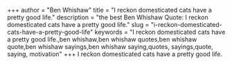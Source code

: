 +++
author = "Ben Whishaw"
title = "I reckon domesticated cats have a pretty good life."
description = "the best Ben Whishaw Quote: I reckon domesticated cats have a pretty good life."
slug = "i-reckon-domesticated-cats-have-a-pretty-good-life"
keywords = "I reckon domesticated cats have a pretty good life.,ben whishaw,ben whishaw quotes,ben whishaw quote,ben whishaw sayings,ben whishaw saying,quotes, sayings,quote, saying, motivation"
+++
I reckon domesticated cats have a pretty good life.
